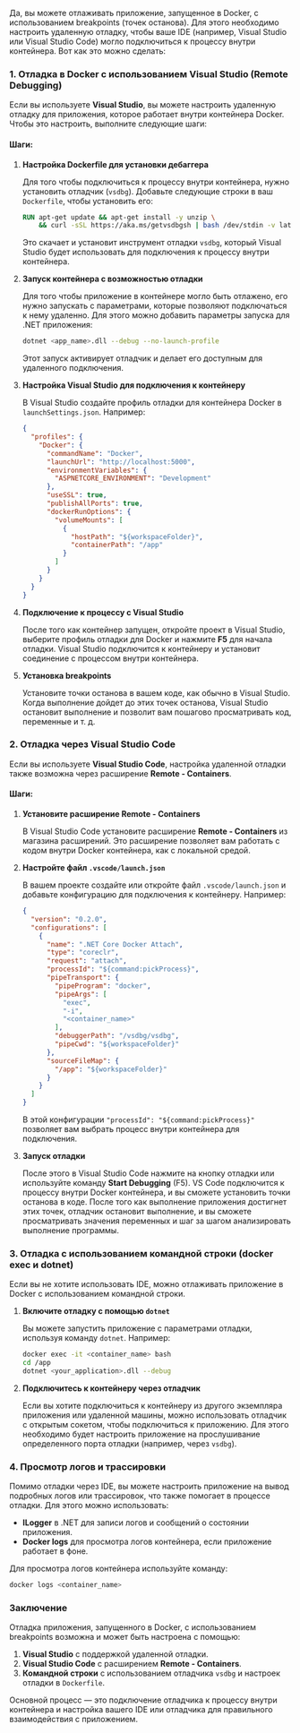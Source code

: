 Да, вы можете отлаживать приложение, запущенное в Docker, с использованием breakpoints (точек останова). Для этого необходимо настроить удаленную отладку, чтобы ваше IDE (например, Visual Studio или Visual Studio Code) могло подключиться к процессу внутри контейнера. Вот как это можно сделать:

### 1. **Отладка в Docker с использованием Visual Studio (Remote Debugging)**

Если вы используете **Visual Studio**, вы можете настроить удаленную отладку для приложения, которое работает внутри контейнера Docker. Чтобы это настроить, выполните следующие шаги:

#### Шаги:

1. **Настройка Dockerfile для установки дебаггера**
    
    Для того чтобы подключиться к процессу внутри контейнера, нужно установить отладчик (`vsdbg`). Добавьте следующие строки в ваш `Dockerfile`, чтобы установить его:
    
    ```dockerfile
    RUN apt-get update && apt-get install -y unzip \
        && curl -sSL https://aka.ms/getvsdbgsh | bash /dev/stdin -v latest -l /vsdbg
    ```
    
    Это скачает и установит инструмент отладки `vsdbg`, который Visual Studio будет использовать для подключения к процессу внутри контейнера.
    
2. **Запуск контейнера с возможностью отладки**
    
    Для того чтобы приложение в контейнере могло быть отлажено, его нужно запускать с параметрами, которые позволяют подключаться к нему удаленно. Для этого можно добавить параметры запуска для .NET приложения:
    
    ```bash
    dotnet <app_name>.dll --debug --no-launch-profile
    ```
    
    Этот запуск активирует отладчик и делает его доступным для удаленного подключения.
    
3. **Настройка Visual Studio для подключения к контейнеру**
    
    В Visual Studio создайте профиль отладки для контейнера Docker в `launchSettings.json`. Например:
    
    ```json
    {
      "profiles": {
        "Docker": {
          "commandName": "Docker",
          "launchUrl": "http://localhost:5000",
          "environmentVariables": {
            "ASPNETCORE_ENVIRONMENT": "Development"
          },
          "useSSL": true,
          "publishAllPorts": true,
          "dockerRunOptions": {
            "volumeMounts": [
              {
                "hostPath": "${workspaceFolder}",
                "containerPath": "/app"
              }
            ]
          }
        }
      }
    }
    ```
    
4. **Подключение к процессу с Visual Studio**
    
    После того как контейнер запущен, откройте проект в Visual Studio, выберите профиль отладки для Docker и нажмите **F5** для начала отладки. Visual Studio подключится к контейнеру и установит соединение с процессом внутри контейнера.
    
5. **Установка breakpoints**
    
    Установите точки останова в вашем коде, как обычно в Visual Studio. Когда выполнение дойдет до этих точек останова, Visual Studio остановит выполнение и позволит вам пошагово просматривать код, переменные и т. д.
    

### 2. **Отладка через Visual Studio Code**

Если вы используете **Visual Studio Code**, настройка удаленной отладки также возможна через расширение **Remote - Containers**.

#### Шаги:

1. **Установите расширение Remote - Containers**
    
    В Visual Studio Code установите расширение **Remote - Containers** из магазина расширений. Это расширение позволяет вам работать с кодом внутри Docker контейнера, как с локальной средой.
    
2. **Настройте файл `.vscode/launch.json`**
    
    В вашем проекте создайте или откройте файл `.vscode/launch.json` и добавьте конфигурацию для подключения к контейнеру. Например:
    
    ```json
    {
      "version": "0.2.0",
      "configurations": [
        {
          "name": ".NET Core Docker Attach",
          "type": "coreclr",
          "request": "attach",
          "processId": "${command:pickProcess}",
          "pipeTransport": {
            "pipeProgram": "docker",
            "pipeArgs": [
              "exec",
              "-i",
              "<container_name>"
            ],
            "debuggerPath": "/vsdbg/vsdbg",
            "pipeCwd": "${workspaceFolder}"
          },
          "sourceFileMap": {
            "/app": "${workspaceFolder}"
          }
        }
      ]
    }
    ```
    
    В этой конфигурации `"processId": "${command:pickProcess}"` позволяет вам выбрать процесс внутри контейнера для подключения.
    
3. **Запуск отладки**
    
    После этого в Visual Studio Code нажмите на кнопку отладки или используйте команду **Start Debugging** (F5). VS Code подключится к процессу внутри Docker контейнера, и вы сможете установить точки останова в коде. После того как выполнение приложения достигнет этих точек, отладчик остановит выполнение, и вы сможете просматривать значения переменных и шаг за шагом анализировать выполнение программы.
    

### 3. **Отладка с использованием командной строки (docker exec и dotnet)**

Если вы не хотите использовать IDE, можно отлаживать приложение в Docker с использованием командной строки.

1. **Включите отладку с помощью `dotnet`**
    
    Вы можете запустить приложение с параметрами отладки, используя команду `dotnet`. Например:
    
    ```bash
    docker exec -it <container_name> bash
    cd /app
    dotnet <your_application>.dll --debug
    ```
    
2. **Подключитесь к контейнеру через отладчик**
    
    Если вы хотите подключиться к контейнеру из другого экземпляра приложения или удаленной машины, можно использовать отладчик с открытым сокетом, чтобы подключиться к приложению. Для этого необходимо будет настроить приложение на прослушивание определенного порта отладки (например, через `vsdbg`).
    

### 4. **Просмотр логов и трассировки**

Помимо отладки через IDE, вы можете настроить приложение на вывод подробных логов или трассировок, что также помогает в процессе отладки. Для этого можно использовать:

- **ILogger** в .NET для записи логов и сообщений о состоянии приложения.
- **Docker logs** для просмотра логов контейнера, если приложение работает в фоне.

Для просмотра логов контейнера используйте команду:

```bash
docker logs <container_name>
```

### Заключение

Отладка приложения, запущенного в Docker, с использованием breakpoints возможна и может быть настроена с помощью:

1. **Visual Studio** с поддержкой удаленной отладки.
2. **Visual Studio Code** с расширением **Remote - Containers**.
3. **Командной строки** с использованием отладчика `vsdbg` и настроек отладки в `Dockerfile`.

Основной процесс — это подключение отладчика к процессу внутри контейнера и настройка вашего IDE или отладчика для правильного взаимодействия с приложением.